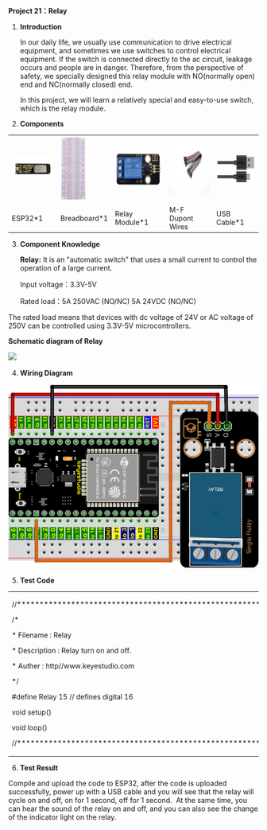 **Project 21：Relay**

1.  **Introduction**
    
    In our daily life, we usually use communication to drive electrical
    equipment, and sometimes we use switches to control electrical
    equipment. If the switch is connected directly to the ac circuit,
    leakage occurs and people are in danger. Therefore, from the
    perspective of safety, we specially designed this relay module with
    NO(normally open) end and NC(normally closed) end.
    
    In this project, we will learn a relatively special and easy-to-use
    switch, which is the relay module.

2.  **Components**

<table>
<tbody>
<tr class="odd">
<td><img src="https://raw.githubusercontent.com/keyestudio/KS5011-KS5011F-Keyestudio-ESP32-Learning-Kit-Complete-Edition-Raspberry-Pi/master/media/7a4832b8ab8659c061b37c4614793e3e.jpeg" style="width:1.17014in;height:0.57153in" /></td>
<td><img src="https://raw.githubusercontent.com/keyestudio/KS5011-KS5011F-Keyestudio-ESP32-Learning-Kit-Complete-Edition-Raspberry-Pi/master/media/e380dd26e4825be9a768973802a55fe6.png" style="width:0.55417in;height:1.35972in" /></td>
<td><img src="https://raw.githubusercontent.com/keyestudio/KS5011-KS5011F-Keyestudio-ESP32-Learning-Kit-Complete-Edition-Raspberry-Pi/master/media/1ea87894c6aa8d475203e447ad5e930a.png" style="width:1.38056in;height:0.73958in" /></td>
<td><img src="https://raw.githubusercontent.com/keyestudio/KS5011-KS5011F-Keyestudio-ESP32-Learning-Kit-Complete-Edition-Raspberry-Pi/master/media/6ba5c3147b32861b2dbc6b9986382c1b.png" style="width:0.88681in;height:1.04722in" /></td>
<td><img src="https://raw.githubusercontent.com/keyestudio/KS5011-KS5011F-Keyestudio-ESP32-Learning-Kit-Complete-Edition-Raspberry-Pi/master/media/7dcbd02995be3c142b2f97df7f7c03ce.png" style="width:1.11528in;height:0.59722in" /></td>
</tr>
<tr class="even">
<td>ESP32*1</td>
<td>Breadboard*1</td>
<td>Relay Module*1</td>
<td>M-F Dupont Wires</td>
<td>USB Cable*1</td>
</tr>
</tbody>
</table>

3.  **Component Knowledge**
    
    **Relay:** It is an "automatic switch" that uses a small current to
    control the operation of a large current.
    
    Input voltage：3.3V-5V
    
    Rated load：5A 250VAC (NO/NC) 5A 24VDC (NO/NC)

The rated load means that devices with dc voltage of 24V or AC voltage
of 250V can be controlled using 3.3V-5V microcontrollers.

**Schematic diagram of Relay**

![](/media/be1c90d2b52fc2489590e3f702a087bf.emf)

4.  **Wiring Diagram**

![](/media/1741d3cb0405c740378ef7ef96df6072.png)

5.  **Test Code**

<table>
<tbody>
<tr class="odd">
<td><p>//**********************************************************************************</p>
<p>/*</p>
<p>* Filename : Relay</p>
<p>* Description : Relay turn on and off.</p>
<p>* Auther : http//www.keyestudio.com</p>
<p>*/</p>
<p>#define Relay 15 // defines digital 16</p>
<p>void setup()</p>
<p></p>
<p>void loop()</p>
<p></p>
<p>//**********************************************************************************</p></td>
</tr>
</tbody>
</table>

6.  **Test Result**

Compile and upload the code to ESP32, after the code is uploaded
successfully, power up with a USB cable and you will see that the relay
will cycle on and off, on for 1 second, off for 1 second.  At the same
time, you can hear the sound of the relay on and off, and you can also
see the change of the indicator light on the relay.
